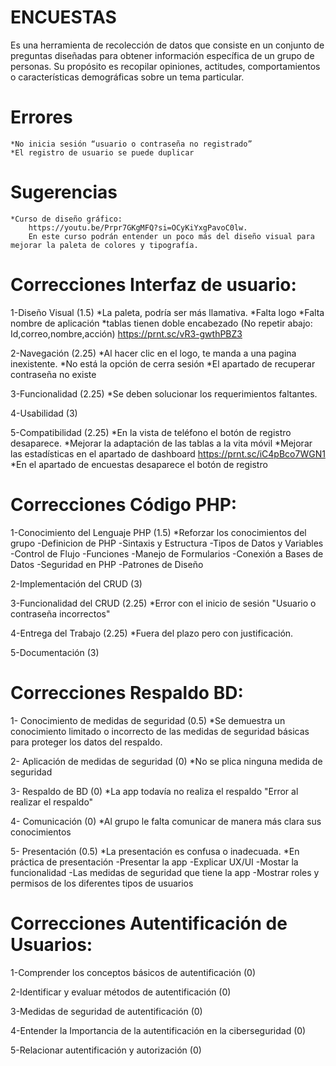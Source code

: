 # ENCUESTAS
Es una herramienta de recolección de datos que consiste en un conjunto de preguntas diseñadas para obtener información específica de un grupo de  personas. Su propósito es recopilar opiniones, actitudes, comportamientos o características demográficas sobre un tema particular.

# Errores
    *No inicia sesión “usuario o contraseña no registrado”
    *El registro de usuario se puede duplicar 

# Sugerencias
    *Curso de diseño gráfico: 
        https://youtu.be/Prpr7GKgMFQ?si=OCyKiYxgPavoC0lw. 
        En este curso podrán entender un poco más del diseño visual para mejorar la paleta de colores y tipografía.

# Correcciones Interfaz de usuario:

1-Diseño Visual (1.5) 
    *La paleta, podría ser más llamativa.
    *Falta logo
    *Falta nombre de aplicación
    *tablas tienen doble encabezado (No repetir abajo: Id,correo,nombre,acción)  https://prnt.sc/vR3-gwthPBZ3

2-Navegación (2.25) 
    *Al hacer clic en el logo, te manda a una pagina inexistente. 
    *No está la opción de cerra sesión 
    *El apartado de recuperar contraseña no existe

3-Funcionalidad (2.25) 
    *Se deben solucionar los requerimientos faltantes.

4-Usabilidad (3)

5-Compatibilidad (2.25)
    *En la vista de teléfono el botón de registro desaparece.
    *Mejorar la adaptación de las tablas a la vita móvil 
    *Mejorar las estadísticas en el apartado de dashboard https://prnt.sc/iC4pBco7WGN1
    *En el apartado de encuestas desaparece el botón de registro

# Correcciones Código PHP:

1-Conocimiento del Lenguaje PHP (1.5)
    *Reforzar los conocimientos del grupo
        -Definicion de PHP
        -Sintaxis y Estructura
        -Tipos de Datos y Variables
        -Control de Flujo
        -Funciones
        -Manejo de Formularios
        -Conexión a Bases de Datos
        -Seguridad en PHP
        -Patrones de Diseño

2-Implementación del CRUD (3)

3-Funcionalidad del CRUD (2.25)
    *Error con el inicio de sesión "Usuario o contraseña incorrectos"

4-Entrega del Trabajo (2.25)
    *Fuera del plazo pero con justificación.

5-Documentación (3)

# Correcciones Respaldo BD:

1- Conocimiento de medidas de seguridad (0.5)
    *Se demuestra un conocimiento limitado o incorrecto de las medidas de seguridad básicas para proteger los datos del respaldo.
   
2- Aplicación de medidas de seguridad (0)
    *No se plica  ninguna medida de seguridad

3- Respaldo de BD (0)
    *La app todavía no realiza el respaldo "Error al realizar el respaldo"


4- Comunicación (0) 
    *Al grupo le falta comunicar de manera más clara sus conocimientos

5- Presentación (0.5)
    *La presentación es confusa o inadecuada. 
    *En práctica de presentación 
        -Presentar la app 
        -Explicar UX/UI
        -Mostar la funcionalidad 
        -Las medidas de seguridad que tiene la app 
        -Mostrar roles y permisos de los diferentes tipos de usuarios

# Correcciones Autentificación de Usuarios:

1-Comprender los conceptos básicos de autentificación (0)

2-Identificar y evaluar métodos de autentificación (0)

3-Medidas de seguridad de autentificación (0)

4-Entender la Importancia de la autentificación en la ciberseguridad (0)

5-Relacionar autentificación y autorización (0)
